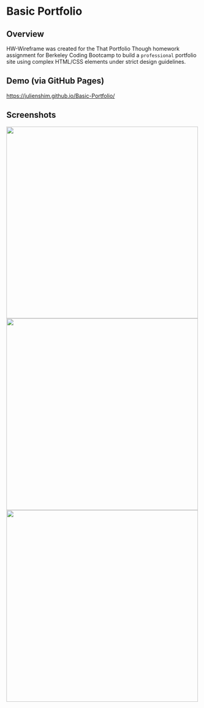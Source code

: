 # Basic Portfolio

## Overview

HW-Wireframe was created for the That Portfolio Though homework assignment for Berkeley Coding Bootcamp to build a `professional` portfolio site using complex HTML/CSS elements under strict design guidelines.

## Demo (via GitHub Pages)

https://julienshim.github.io/Basic-Portfolio/

## Screenshots

<img src="https://raw.githubusercontent.com/julienshim/Basic-Portfolio/master/assets/images/screenshot-about.png" width="500"/>

<img src="https://raw.githubusercontent.com/julienshim/Basic-Portfolio/master/assets/images/screenshot-portfolio.png" width="500"/>

<img src="https://raw.githubusercontent.com/julienshim/Basic-Portfolio/master/assets/images/screenshot-contact.png" width="500"/>
